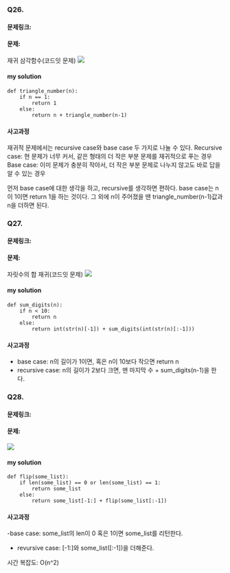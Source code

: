 ### Q26. 
#### 문제링크: 
#### 문제:
재귀 삼각함수(코드잇 문제)
![](https://images.velog.io/images/kpl5672/post/20ca2d92-8a21-4eec-8a85-0b1ce392f3c3/%E1%84%89%E1%85%B3%E1%84%8F%E1%85%B3%E1%84%85%E1%85%B5%E1%86%AB%E1%84%89%E1%85%A3%E1%86%BA%202021-04-08%20%E1%84%8B%E1%85%A9%E1%84%92%E1%85%AE%209.00.48.png)
#### my solution
```
def triangle_number(n):
    if n == 1:
        return 1
    else:
        return n + triangle_number(n-1)
```
#### 사고과정
재귀적 문제에서는 recursive case와 base case 두 가지로 나눌 수 있다.
Recursive case: 현 문제가 너무 커서, 같은 형태의 더 작은 부분 문제를 재귀적으로 푸는 경우
Base case: 이미 문제가 충분히 작아서, 더 작은 부분 문제로 나누지 않고도 바로 답을 알 수 있는 경우

먼저 base case에 대한 생각을 하고, recursive를 생각하면 편하다.
base case는 n이 1이면 return 1을 하는 것이다.
그 외에 n이 주어졌을 땐 triangle_number(n-1)값과 n을 더하면 된다.


### Q27. 
#### 문제링크: 
#### 문제:
자릿수의 합 재귀(코드잇 문제)
![](https://images.velog.io/images/kpl5672/post/20ca2d92-8a21-4eec-8a85-0b1ce392f3c3/%E1%84%89%E1%85%B3%E1%84%8F%E1%85%B3%E1%84%85%E1%85%B5%E1%86%AB%E1%84%89%E1%85%A3%E1%86%BA%202021-04-08%20%E1%84%8B%E1%85%A9%E1%84%92%E1%85%AE%209.00.48.png)
#### my solution
```
def sum_digits(n):
    if n < 10:
        return n
    else:
        return int(str(n)[-1]) + sum_digits(int(str(n)[:-1]))
```
#### 사고과정
- base case: n의 길이가 1이면, 혹은 n이 10보다 작으면 return n
- recursive case: n의 길이가 2보다 크면, 맨 마지막 수 + sum_digits(n-1)을 한다.

### Q28. 
#### 문제링크: 
#### 문제:
![](https://images.velog.io/images/kpl5672/post/3e1042f2-c661-4b09-923e-85da719a2dd9/%E1%84%89%E1%85%B3%E1%84%8F%E1%85%B3%E1%84%85%E1%85%B5%E1%86%AB%E1%84%89%E1%85%A3%E1%86%BA%202021-04-08%20%E1%84%8B%E1%85%A9%E1%84%92%E1%85%AE%2010.41.58.png)
#### my solution
```
def flip(some_list):
    if len(some_list) == 0 or len(some_list) == 1:
        return some_list
    else:
        return some_list[-1:] + flip(some_list[:-1])
```
#### 사고과정
-base case: some_list의 len이 0 혹은 1이면 some_list를 리턴한다.
- revursive case: [-1:]와 some_list([:-1])을 더해준다.

시간 복잡도:  O(n^2)
